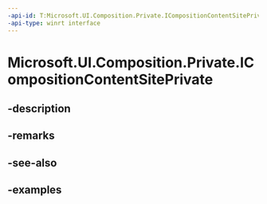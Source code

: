 ```yaml
---
-api-id: T:Microsoft.UI.Composition.Private.ICompositionContentSitePrivate
-api-type: winrt interface
---
```


# Microsoft.UI.Composition.Private.ICompositionContentSitePrivate

<!--
public interface ICompositionContentSitePrivate
-->


## -description

## -remarks

## -see-also

## -examples


